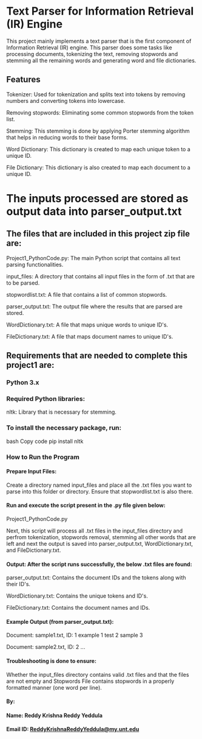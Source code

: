# Text Parser for Information Retrieval (IR) Engine
This project mainly implements a text parser that is the first component of Information Retrieval (IR) engine. This parser does some tasks like processing documents, tokenizing the text, removing stopwords and stemming all the remaining words and generating word and file dictionaries.

## Features
Tokenizer: Used for tokenization and splits text into tokens by removing numbers and converting tokens into lowercase. 

Removing stopwords: Eliminating some common stopwords from the token list. 

Stemming: This stemming is done by applying Porter stemming algorithm that helps in reducing words to their base forms. 

Word Dictionary: This dictionary is created to map each unique token to a unique ID.

File Dictionary: This dictionary is also created to map each document to a unique ID.

# The inputs processed are stored as output data into parser_output.txt

## The files that are included in this project zip file are:
Project1_PythonCode.py: The main Python script that contains all text parsing functionalities.

input_files: A directory that contains all input files in the form of .txt that are to be parsed.

stopwordlist.txt: A file that contains a list of common stopwords.

parser_output.txt: The output file where the results that are parsed are stored.

WordDictionary.txt: A file that maps unique words to unique ID's. 

FileDictionary.txt: A file that maps document names to unique ID's.

## Requirements that are needed to complete this project1 are:

### Python 3.x

### Required Python libraries:
nltk: Library that is necessary for stemming.

### To install the necessary package, run:
bash
Copy code
pip install nltk

### How to Run the Program
#### Prepare Input Files:

Create a directory named input_files and place all the .txt files you want to parse into this folder or directory. 
Ensure that stopwordlist.txt is also there.
#### Run and execute the script present in the .py file given below:
Project1_PythonCode.py

Next, this script will process all .txt files in the input_files directory and perfrom tokenization, stopwords removal, stemming all other words that are left and next the output is saved into parser_output.txt, WordDictionary.txt, and FileDictionary.txt.

#### Output: After the script runs successfully, the below .txt files are found:

parser_output.txt: Contains the document IDs and the tokens along with their ID's.

WordDictionary.txt: Contains the unique tokens and ID's.

FileDictionary.txt: Contains the document names and IDs.

#### Example Output (from parser_output.txt):

Document: sample1.txt, ID: 1
example	1
test	2
sample	3

Document: sample2.txt, ID: 2
...

#### Troubleshooting is done to ensure: 
Whether the input_files directory contains valid .txt files and that the files are not empty and 
Stopwords File contains stopwords in a properly formatted manner (one word per line).

#### By:
#### Name: Reddy Krishna Reddy Yeddula 
#### Email ID: ReddyKrishnaReddyYeddula@my.unt.edu  
